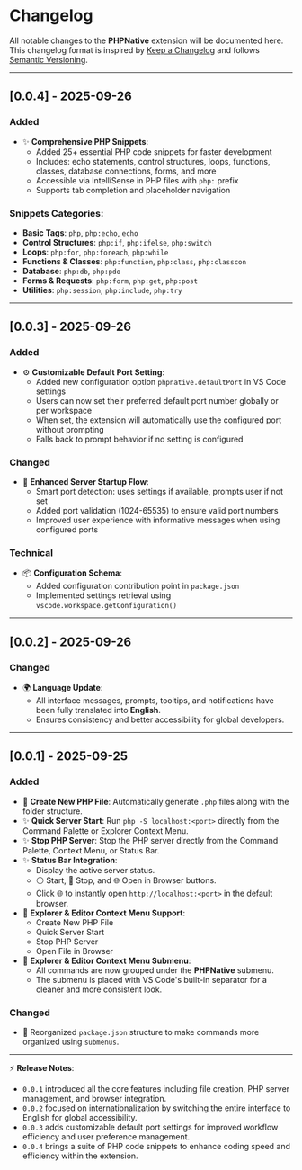 # Changelog

All notable changes to the **PHPNative** extension will be documented here.
This changelog format is inspired by [Keep a Changelog](https://keepachangelog.com/) and follows [Semantic Versioning](https://semver.org/).

---

## [0.0.4] - 2025-09-26

### Added

* ✨ **Comprehensive PHP Snippets**:
  * Added 25+ essential PHP code snippets for faster development
  * Includes: echo statements, control structures, loops, functions, classes, database connections, forms, and more
  * Accessible via IntelliSense in PHP files with `php:` prefix
  * Supports tab completion and placeholder navigation

### Snippets Categories:
* **Basic Tags**: `php`, `php:echo`, `echo`
* **Control Structures**: `php:if`, `php:ifelse`, `php:switch`
* **Loops**: `php:for`, `php:foreach`, `php:while`
* **Functions & Classes**: `php:function`, `php:class`, `php:classcon`
* **Database**: `php:db`, `php:pdo`
* **Forms & Requests**: `php:form`, `php:get`, `php:post`
* **Utilities**: `php:session`, `php:include`, `php:try`

---

## [0.0.3] - 2025-09-26

### Added

* ⚙️ **Customizable Default Port Setting**:
  * Added new configuration option `phpnative.defaultPort` in VS Code settings
  * Users can now set their preferred default port number globally or per workspace
  * When set, the extension will automatically use the configured port without prompting
  * Falls back to prompt behavior if no setting is configured

### Changed

* 🔧 **Enhanced Server Startup Flow**:
  * Smart port detection: uses settings if available, prompts user if not set
  * Added port validation (1024-65535) to ensure valid port numbers
  * Improved user experience with informative messages when using configured ports

### Technical

* 📦 **Configuration Schema**:
  * Added configuration contribution point in `package.json`
  * Implemented settings retrieval using `vscode.workspace.getConfiguration()`

---

## [0.0.2] - 2025-09-26

### Changed

* 🌍 **Language Update**:
  * All interface messages, prompts, tooltips, and notifications have been fully translated into **English**.
  * Ensures consistency and better accessibility for global developers.

---

## [0.0.1] - 2025-09-25

### Added

* 🚀 **Create New PHP File**: Automatically generate `.php` files along with the folder structure.
* ✨ **Quick Server Start**: Run `php -S localhost:<port>` directly from the Command Palette or Explorer Context Menu.
* ✨ **Stop PHP Server**: Stop the PHP server directly from the Command Palette, Context Menu, or Status Bar.
* ✨ **Status Bar Integration**:
  * Display the active server status.
  * ⚪ Start, 🔴 Stop, and 🌐 Open in Browser buttons.
  * Click 🌐 to instantly open `http://localhost:<port>` in the default browser.
* 📂 **Explorer & Editor Context Menu Support**:
  * Create New PHP File
  * Quick Server Start
  * Stop PHP Server
  * Open File in Browser
* 📂 **Explorer & Editor Context Menu Submenu**:
  * All commands are now grouped under the **PHPNative** submenu.
  * The submenu is placed with VS Code's built-in separator for a cleaner and more consistent look.

### Changed

* 🔧 Reorganized `package.json` structure to make commands more organized using `submenus`.

---

⚡ **Release Notes**:

* `0.0.1` introduced all the core features including file creation, PHP server management, and browser integration.
* `0.0.2` focused on internationalization by switching the entire interface to English for global accessibility.
* `0.0.3` adds customizable default port settings for improved workflow efficiency and user preference management.
* `0.0.4` brings a suite of PHP code snippets to enhance coding speed and efficiency within the extension.